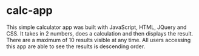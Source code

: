 # calc-app

This simple calculator app was built with JavaScript, HTML, JQuery and CSS. 
It takes in 2 numbers, does a calculation and then displays the result. 
There are a maximum of 10 results visible at any time. All users accessing 
this app are able to see the results is descending order. 
